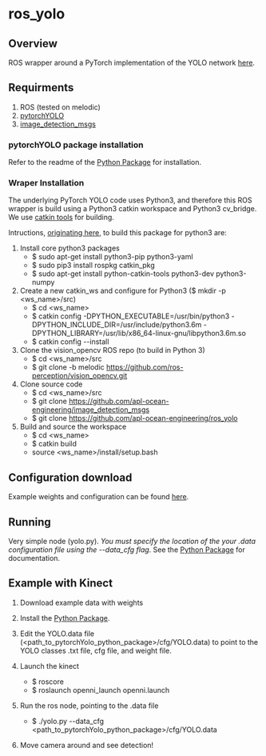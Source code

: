 # ros_yolo

## Overview
ROS wrapper around a PyTorch implementation of the YOLO network [here](https://github.com/apl-ocean-engineering/pytorchYolo). 

## Requirments
1. ROS (tested on melodic)
2. [pytorchYOLO](https://github.com/apl-ocean-engineering/pytorchYolo)
3. [image_detection_msgs](https://github.com/apl-ocean-engineering/image_detection_msgs)

### pytorchYOLO package installation
Refer to the readme of the [Python Package](https://github.com/apl-ocean-engineering/pytorchYolo) for installation. 

### Wraper Installation
The underlying PyTorch YOLO code uses Python3, and therefore this ROS wrapper is build using a Python3 catkin workspace and Python3 cv_bridge. We use [catkin tools](https://catkin-tools.readthedocs.io/en/latest/) for building.  

Intructions, [originating here](https://medium.com/@beta_b0t/how-to-setup-ros-with-python-3-44a69ca36674), to build this package for python3 are:  

1. Install core python3 packages
	- $ sudo apt-get install python3-pip python3-yaml
	- $ sudo pip3 install rospkg catkin_pkg
	- $ sudo apt-get install python-catkin-tools python3-dev python3-numpy
2. Create a new catkin_ws and configure for Python3 ($ mkdir -p <ws_name>/src)
	- $ cd <ws_name>
	- $ catkin config -DPYTHON_EXECUTABLE=/usr/bin/python3 -DPYTHON_INCLUDE_DIR=/usr/include/python3.6m -DPYTHON_LIBRARY=/usr/lib/x86_64-linux-gnu/libpython3.6m.so
	- $ catkin config --install
3. Clone the vision_opencv ROS repo (to build in Python 3)
	- $ cd <ws_name>/src
	- $ git clone -b melodic https://github.com/ros-perception/vision_opencv.git
4. Clone source code
    - $ cd <ws_name>/src     
    - $ git clone https://github.com/apl-ocean-engineering/image_detection_msgs  
    - $ git clone https://github.com/apl-ocean-engineering/ros_yolo  
5. Build and source the workspace
	- $ cd <ws_name>
	- $ catkin build
	- source <ws_name>/install/setup.bash

## Configuration download
Example weights and configuration can be found [here](https://drive.google.com/drive/folders/1VOEoOOTOrzb-vwieegfKXBICpTeckB2F?usp=sharing).

## Running
Very simple node (yolo.py). *You must specify the location of the your .data configuration file using the --data_cfg flag*. See the [Python Package](https://github.com/apl-ocean-engineering/pytorchYolo) for documentation. 

## Example with Kinect
1. Download example data with weights
2. Install the [Python Package](https://github.com/apl-ocean-engineering/pytorchYolo).
3. Edit the YOLO.data file (<path_to_pytorchYolo_python_package>/cfg/YOLO.data) to point to the YOLO classes .txt file, cfg file, and weight file. 
2. Launch the kinect
	- $ roscore
	- $ roslaunch openni_launch openni.launch
3. Run the ros node, pointing to the .data file
	- $ ./yolo.py --data_cfg <path_to_pytorchYolo_python_package>/cfg/YOLO.data

4. Move camera around and see detection!




	
